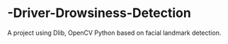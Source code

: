 # -Driver-Drowsiness-Detection
A project using Dlib, OpenCV Python based on facial landmark detection.
